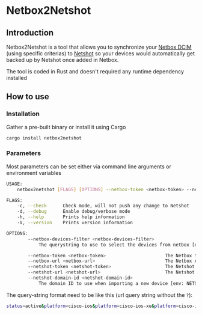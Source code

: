 # Netbox2Netshot

## Introduction

Netbox2Netshot is a tool that allows you to synchronize your [Netbox DCIM](https://github.com/netbox-community/netbox) (using specific criterias) to [Netshot](https://github.com/netfishers-onl/Netshot)  so your devices would automatically get backed up by Netshot once added in Netbox.

The tool is coded in Rust and doesn't required any runtime dependency installed

## How to use

### Installation

Gather a pre-built binary or install it using Cargo

```bash
cargo install netbox2netshot
```

### Parameters

Most parameters can be set either via command line arguments or environment variables

```bash
USAGE:
    netbox2netshot [FLAGS] [OPTIONS] --netbox-token <netbox-token> --netbox-url <netbox-url> --netshot-url <netshot-url>

FLAGS:
    -c, --check      Check mode, will not push any change to Netshot
    -d, --debug      Enable debug/verbose mode
    -h, --help       Prints help information
    -V, --version    Prints version information

OPTIONS:
        --netbox-devices-filter <netbox-devices-filter>
            The querystring to use to select the devices from netbox [env: NETBOX_DEVICES_FILTER=]  [default: ]

        --netbox-token <netbox-token>                      The Netbox token [env: NETBOX_TOKEN] [default: ]
        --netbox-url <netbox-url>                          The Netbox API URL [env: NETBOX_URL=]
        --netshot-token <netshot-token>                    The Netshot token [env: NETSHOT_TOKEN]
        --netshot-url <netshot-url>                        The Netshot API URL [env: NETSHOT_URL=]
        --netshot-domain-id <netshot-domain-id>
            The domain ID to use when importing a new device [env: NETSHOT_DOMAIN_ID=]
```

The query-string format need to be like this (url query string without the `?`):

```bash
status=active&platform=cisco-ios&platform=cisco-ios-xe&platform=cisco-ios-xr&platform=cisco-nx-os&platform=juniper-junos&has_primary_ip=true&tenant_group=network
```

